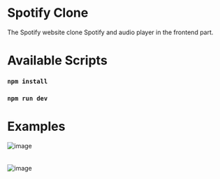 # Spotify Clone
The Spotify website clone Spotify and audio player in the frontend part.
# Available Scripts

### `npm install`
### `npm run dev`

# Examples
![image](https://github.com/user-attachments/assets/94d5135a-e9eb-48c9-9e9a-6f276dce43d6)
<br/>
<br/>
<br/>
![image](https://github.com/user-attachments/assets/ae99c508-7819-48ef-87d5-bdbe3642befb)


